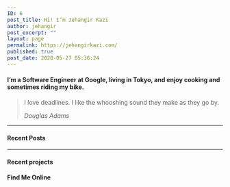 ```yaml
---
ID: 6
post_title: Hi! I’m Jehangir Kazi
author: jehangir
post_excerpt: ""
layout: page
permalink: https://jehangirkazi.com/
published: true
post_date: 2020-05-27 05:36:24
---
```

<!-- wp:group {"align":"wide"} -->
<div class="wp-block-group alignwide"><div class="wp-block-group__inner-container"><!-- wp:heading {"level":4} -->
<h4>I’m a Software Engineer at Google, living in Tokyo, and enjoy cooking and sometimes riding my bike.</h4>
<!-- /wp:heading --></div></div>
<!-- /wp:group -->

<!-- wp:group {"align":"wide"} -->
<div class="wp-block-group alignwide"><div class="wp-block-group__inner-container"><!-- wp:quote {"className":"is-style-large"} -->
<blockquote class="wp-block-quote is-style-large"><p>I love deadlines. I like the whooshing sound they make as they go by.</p><cite>Douglas Adams</cite></blockquote>
<!-- /wp:quote --></div></div>
<!-- /wp:group -->

<!-- wp:separator -->
<hr class="wp-block-separator"/>
<!-- /wp:separator -->

<!-- wp:heading {"level":4} -->
<h4>Recent Posts</h4>
<!-- /wp:heading -->

<!-- wp:latest-posts {"categories":"6","postsToShow":10,"displayPostContent":true,"displayPostDate":true,"postLayout":"grid","columns":2,"displayFeaturedImage":true,"featuredImageAlign":"center","featuredImageSizeSlug":"medium"} /-->

<!-- wp:separator -->
<hr class="wp-block-separator"/>
<!-- /wp:separator -->

<!-- wp:heading {"level":4} -->
<h4>Recent projects</h4>
<!-- /wp:heading -->

<!-- wp:latest-posts {"categories":"7","displayPostContent":true,"displayPostDate":true,"postLayout":"grid","columns":2,"displayFeaturedImage":true,"featuredImageAlign":"center","featuredImageSizeSlug":"medium"} /-->

<!-- wp:heading {"level":4} -->
<h4>Find Me Online</h4>
<!-- /wp:heading -->

<!-- wp:social-links {"className":"is-style-logos-only"} -->
<ul class="wp-block-social-links is-style-logos-only"><!-- wp:social-link {"url":"https://linkedin.com/in/kazijehangir","service":"linkedin"} /-->

<!-- wp:social-link {"url":"https://github.com/kazijehangir","service":"github"} /-->

<!-- wp:social-link {"url":"mailto:jehangir@kazi.page","service":"mail"} /-->

<!-- wp:social-link {"url":"https://Twitter.com/Jehangir.kazi","service":"twitter"} /-->

<!-- wp:social-link {"url":"Facebook.com/Jehangir.kazi","service":"facebook"} /-->

<!-- wp:social-link {"service":"instagram"} /-->

<!-- wp:social-link {"url":"https://medium.com/kazi.jehangir","service":"medium"} /--></ul>
<!-- /wp:social-links -->